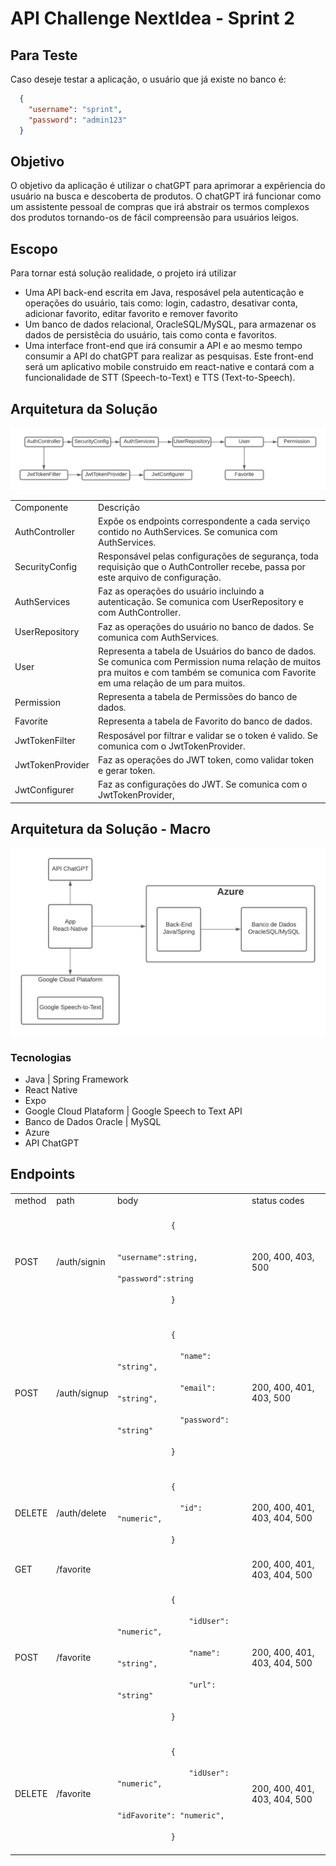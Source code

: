 <h1>API Challenge NextIdea - Sprint 2</h1>

<h2>Para Teste</h2>
<p>Caso deseje testar a aplicação, o usuário que já existe no banco é:</p>

```json
  {
    "username": "sprint",
    "password": "admin123"
  }
```

<h2>Objetivo</h2>
<p>O objetivo da aplicação é utilizar o chatGPT para 
aprimorar a expêriencia do usuário na busca e descoberta 
de produtos. O chatGPT irá funcionar como um 
assistente pessoal de compras que irá abstrair os termos 
complexos dos produtos tornando-os de fácil compreensão para
usuários leigos.</p>

<h2>Escopo</h2>
<p>Para tornar está solução realidade, o projeto irá utilizar</p>
<ul>
    <li>Uma API back-end escrita em Java, resposável pela autenticação e operações do 
        usuário, tais como: login, cadastro, desativar conta,
        adicionar favorito, editar favorito e remover favorito
    </li>
    <li>Um banco de dados relacional, OracleSQL/MySQL, para armazenar
        os dados de persistêcia do usuário, tais como conta e favoritos.
    </li>
    <li>Uma interface front-end que irá consumir a API e ao mesmo 
        tempo consumir a API do chatGPT para realizar as pesquisas.
        Este front-end será um aplicativo mobile construido em 
        react-native e contará com a funcionalidade de STT (Speech-to-Text)
        e TTS (Text-to-Speech).
    </li>
</ul>

<h2>Arquitetura da Solução</h2>

![Diagrama](componentes-aplicacao.png)

<table>
    <tr>
        <td>Componente</td>
        <td>Descrição</td>
    </tr>
    <tr>
        <td>AuthController</td>
        <td>Expõe os endpoints correspondente a cada serviço contido no AuthServices. Se comunica com AuthServices.</td>
    </tr>
    <tr>
        <td>SecurityConfig</td>
        <td>Responsável pelas configurações de segurança, toda requisição que o AuthController recebe, passa por este arquivo de configuração.</td>
    </tr>
    <tr>
        <td>AuthServices</td>
        <td>Faz as operações do usuário incluindo a autenticação. Se comunica com UserRepository e com AuthController.</td>
    </tr>
    <tr>
        <td>UserRepository</td>
        <td>Faz as operações do usuário no banco de dados. Se comunica com AuthServices.</td>
    </tr>
    <tr>
        <td>User</td>
        <td>Representa a tabela de Usuários do banco de dados. Se comunica com Permission numa relação de muitos pra muitos e com também se comunica com Favorite em uma relação de um para muitos.</td>
    </tr>
    <tr>
        <td>Permission</td>
        <td>Representa a tabela de Permissões do banco de dados.</td>
    </tr>
    <tr>
        <td>Favorite</td>
        <td>Representa a tabela de Favorito do banco de dados.</td>
    </tr>
    <tr>
        <td>JwtTokenFilter</td>
        <td>Resposável por filtrar e validar se o token é valido. Se comunica com o JwtTokenProvider.</td>
    </tr>
    <tr>
        <td>JwtTokenProvider</td>
        <td>Faz as operações do JWT token, como validar token e gerar token.</td>
    </tr>
    <tr>
        <td>JwtConfigurer</td>
        <td>Faz as configurações do JWT. Se comunica com o JwtTokenProvider,</td>
    </tr>
</table>

<h2>Arquitetura da Solução - Macro</h2>

![se não aparecer a imagem abra o macro.png](macro.png)

<h3>Tecnologias</h3>
<ul>
    <li>Java | Spring Framework</li>
    <li>React Native</li>
    <li>Expo</li>
    <li>Google Cloud Plataform | Google Speech to Text API</li>
    <li>Banco de Dados Oracle | MySQL</li>
    <li>Azure</li>
    <li>API ChatGPT</li>
</ul>

<h2>Endpoints</h2>
<table>
    <tr>
        <td>method</td>
        <td>path</td>
        <td>body</td>
        <td>status codes</td>
    </tr>
    <tr>
        <td>POST</td>
        <td>/auth/signin</td>
        <td>
            <code>
            {<br/>
                "username":string, 
                "password":string<br/>
            }
            </code>
        </td>
        <td>200, 400, 403, 500</td>
    </tr>
    <tr>
        <td>POST</td>
        <td>/auth/signup</td>
        <td>
            <code>
            { <br/>
              "name": "string", <br/>
              "email": "string", <br/>
              "password": "string" <br/>
            }
            </code>
        </td>
        <td>200, 400, 401, 403, 500</td>
    </tr>
    <tr>
        <td>DELETE</td>
        <td>/auth/delete</td>
        <td>
            <code>
            { <br/>
              "id": "numeric", <br/>
            }
            </code>
        </td>
        <td>200, 400, 401, 403, 404, 500</td>
    </tr>
    <tr>
        <td>GET</td>
        <td>/favorite</td>
        <td>
        </td>
        <td>200, 400, 401, 403, 404, 500</td>
    </tr>
    <tr>
        <td>POST</td>
        <td>/favorite</td>
        <td>
            <code>
            { <br/>
                "idUser": "numeric", <br/>
                "name": "string", <br/>
                "url": "string" <br/>
            }
            </code>
        </td>
        <td>200, 400, 401, 403, 404, 500</td>
    </tr>
    <tr>
        <td>DELETE</td>
        <td>/favorite</td>
        <td>
            <code>
            { <br/>
                "idUser": "numeric", <br/>
                "idFavorite": "numeric", <br/>
            }
            </code>
        </td>
        <td>200, 400, 401, 403, 404, 500</td>
    </tr>
</table>


